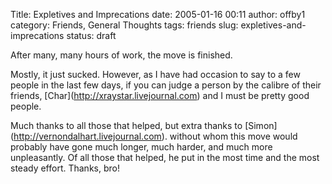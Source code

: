 Title: Expletives and Imprecations
date: 2005-01-16 00:11
author: offby1
category: Friends, General Thoughts
tags: friends
slug: expletives-and-imprecations
status: draft

After many, many hours of work, the move is finished.

Mostly, it just sucked. However, as I have had occasion to say to a few people in the last few days, if you can judge a person by the calibre of their friends, \[Char\](<http://xraystar.livejournal.com>) and I must be pretty good people.

Much thanks to all those that helped, but extra thanks to \[Simon\](<http://vernondalhart.livejournal.com>). without whom this move would probably have gone much longer, much harder, and much more unpleasantly. Of all those that helped, he put in the most time and the most steady effort. Thanks, bro!
